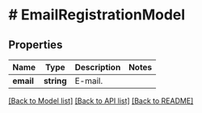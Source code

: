 # # EmailRegistrationModel

## Properties

Name | Type | Description | Notes
------------ | ------------- | ------------- | -------------
**email** | **string** | E-mail. |

[[Back to Model list]](../../README.md#models) [[Back to API list]](../../README.md#endpoints) [[Back to README]](../../README.md)
